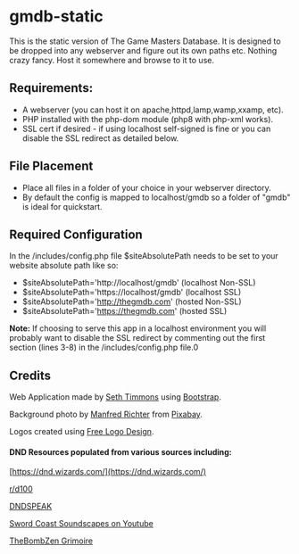 # gmdb-static
This is the static version of The Game Masters Database. 
It is designed to be dropped into any webserver and figure out its own paths etc. 
Nothing crazy fancy. Host it somewhere and browse to it to use.

## Requirements:
- A webserver (you can host it on apache,httpd,lamp,wamp,xxamp, etc).  
- PHP installed with the php-dom module (php8 with php-xml works).
- SSL cert if desired - if using localhost self-signed is fine or you can disable the SSL redirect as detailed below.

## File Placement
- Place all files in a folder of your choice in your webserver directory.
- By default the config is mapped to localhost/gmdb so a folder of "gmdb" is ideal for quickstart.

## Required Configuration
In the /includes/config.php file $siteAbsolutePath needs to be set to your website absolute path like so:
- $siteAbsolutePath='http://localhost/gmdb' 	(localhost Non-SSL)
- $siteAbsolutePath='https://localhost/gmdb' 	(localhost SSL)
- $siteAbsolutePath='http://thegmdb.com' 		(hosted Non-SSL)
- $siteAbsolutePath='https://thegmdb.com' 		(hosted SSL)

**Note:**
If choosing to serve this app in a localhost environment you will probably want to disable the SSL redirect by commenting out the first section (lines 3-8) in the /includes/config.php file.0

## Credits
Web Application made by [Seth Timmons](https://sethtimmons.com/) using [Bootstrap](https://getbootstrap.com/).

Background photo by [Manfred Richter](https://pixabay.com/users/manfredrichter-4055600/?utm_source=link-attribution&utm_medium=referral&utm_campaign=image&utm_content=4127713) from [Pixabay](https://pixabay.com/?utm_source=link-attribution&utm_medium=referral&utm_campaign=image&utm_content=4127713).

Logos created using [Free Logo Design](https://www.freelogodesign.org/).

#### DND Resources populated from various sources including:
[https://dnd.wizards.com/](https://dnd.wizards.com/)

[r/d100](https://www.reddit.com/r/d100)

[DNDSPEAK](https://www.dndspeak.com/)

[Sword Coast Soundscapes on Youtube](https://www.youtube.com/c/SwordCoastSoundscapes)

[TheBombZen Grimoire](https://github.com/thebombzen/grimoire/)
